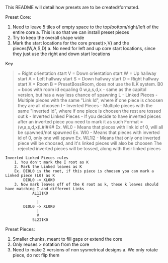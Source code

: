 This README will detail how presets are to be created/formated.

Preset Core:
1. Need to leave 5 tiles of empty space to the top/bottom/right/left of the entire core
	a. This is so that we can install preset pieces
2. Try to keep the overall shape wide
3. Mark the start locations for the core preset(>,V) and the pieces(W,A,S,D)
	a. No need for left and up core start locations, since they just use the right and down start locations

Key
> = Right orientation start
V = Down orientation start
W = Up hallway start
A = Left hallway start
S = Down hallway start
D = Right hallway start
X = Room
B = PresetBossRoom, does not use the ILK system. B0 = boos with room id equaling 0
w,a,s,d,x - same as the capitol version, but has a way less chance of spawning
	L - Linked Pieces - Multiple pieces with the same "Link Id", where if one piece is choosen they are all choosen
	I - Inverted Pieces - Multiple pieces with the same "Inverted Id", where if one piece is choosen the rest are tossed out
	k - Inverted Linked Pieces - If you decide to have inverted pieces after an inverted piece you need to mark it as such
	Format = (w,a,s,d,x)L#I#K#
	Ex. WL0 - Means that pieces with link id of 0, will all be spawned/not spawned
	Ex. WI0 - Means that pieces with inverted id of 0, only one will spawn
	Ex. WL1I2 - Means that only one inverted piece will be choosed, and it's linked pieces will also be choosen
			The rejected inverted pieces will be tossed, along with their linked pieces

	Inverted Linked Pieces rules
		1. You don't mark the I root as K
		2. Mark the Linked leaves as K
		Ex. DI0L0 is the root, if this piece is choosen you can mark a Linked piece (L0) as K
			DI0L0 -> XL0K0
		3. Now mark leaves off of the K root as k, these k leaves should have matching I and different Links
				AL1I1K0
				  ^
				  |
			DI0L0 -> XL0K0
				  |
				  V
				SL2I1K0
		

Preset Pieces:
1. Smaller chunks, meant to fill gaps or extend the core
2. Only reuses > notation from the core
3. Need to make 2 versions of non sysmetrical designs
	a. We only rotate piece, do not flip them